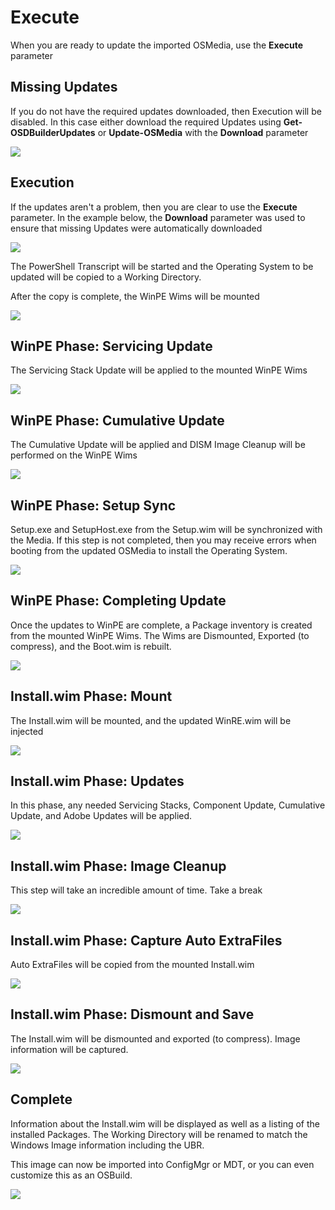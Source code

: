 # Execute

When you are ready to update the imported OSMedia, use the **Execute** parameter

## Missing Updates

If you do not have the required updates downloaded, then Execution will be disabled.  In this case either download the required Updates using **Get-OSDBuilderUpdates** or **Update-OSMedia** with the **Download** parameter

![](../../../../../.gitbook/assets/2018-10-23_0-19-34%20%281%29.png)

## Execution

If the updates aren't a problem, then you are clear to use the **Execute** parameter.  In the example below, the **Download** parameter was used to ensure that missing Updates were automatically downloaded

![](../../../../../.gitbook/assets/2018-10-23_1-31-40.png)

The PowerShell Transcript will be started and the Operating System to be updated will be copied to a Working Directory.

After the copy is complete, the WinPE Wims will be mounted

![](../../../../../.gitbook/assets/2018-10-23_1-33-27.png)

## WinPE Phase:  Servicing Update

The Servicing Stack Update will be applied to the mounted WinPE Wims

![](../../../../../.gitbook/assets/2018-10-23_1-35-37.png)

## WinPE Phase:  Cumulative Update

The Cumulative Update will be applied and DISM Image Cleanup will be performed on the WinPE Wims

![](../../../../../.gitbook/assets/2018-10-23_1-37-07.png)

## WinPE Phase:  Setup Sync

Setup.exe and SetupHost.exe from the Setup.wim will be synchronized with the Media.  If this step is not completed, then you may receive errors when booting from the updated OSMedia to install the Operating System.

![](../../../../../.gitbook/assets/2018-10-23_1-40-16.png)

## WinPE Phase:  Completing Update

Once the updates to WinPE are complete, a Package inventory is created from the mounted WinPE Wims.  The Wims are Dismounted, Exported \(to compress\), and the Boot.wim is rebuilt.

![](../../../../../.gitbook/assets/2018-10-23_1-48-30.png)

## Install.wim Phase:  Mount

The Install.wim will be mounted, and the updated WinRE.wim will be injected

![](../../../../../.gitbook/assets/2018-10-23_1-53-05.png)

## Install.wim Phase:  Updates

In this phase, any needed Servicing Stacks, Component Update, Cumulative Update, and Adobe Updates will be applied.

![](../../../../../.gitbook/assets/2018-10-23_1-56-37.png)

## Install.wim Phase:  Image Cleanup

This step will take an incredible amount of time.  Take a break

![](../../../../../.gitbook/assets/2018-10-23_2-02-08.png)

## Install.wim Phase:  Capture Auto ExtraFiles

Auto ExtraFiles will be copied from the mounted Install.wim

![](../../../../../.gitbook/assets/2018-10-23_2-06-51.png)

## Install.wim Phase:  Dismount and Save

The Install.wim will be dismounted and exported \(to compress\).  Image information will be captured.

![](../../../../../.gitbook/assets/2018-10-23_2-08-54.png)

## Complete

Information about the Install.wim will be displayed as well as a listing of the installed Packages.  The Working Directory will be renamed to match the Windows Image information including the UBR.

This image can now be imported into ConfigMgr or MDT, or you can even customize this as an OSBuild.

![](../../../../../.gitbook/assets/2018-10-23_2-11-12.png)





